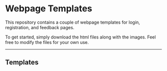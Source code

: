 # Webpage Templates
This repository contains a couple of webpage templates for login, registration, and feedback pages.

To get started, simply download the html files along with the images. Feel free to modify the files for your own use.

-----

## Templates
